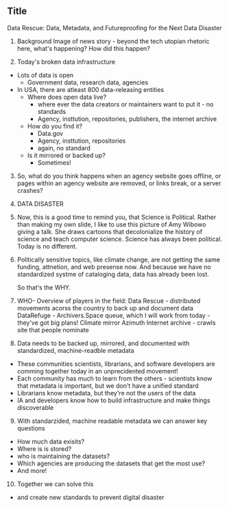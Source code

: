 ## Title
Data Rescue: Data, Metadata, and Futureproofing for the Next Data Disaster

1. Background
Image of news story - beyond the tech utopian rhetoric here, what's happening? How did this happen?

2. Today's broken data infrastructure
  - Lots of data is open
    - Government data, research data, agencies
  - In USA, there are atleast 800 data-releasing entities
    - Where does open data live? 
      - where ever the data creators or maintainers want to put it - no standards
      - Agency, insttution, repositories, publishers, the internet archive
    - How do you find it?
      - Data.gov
      - Agency, insttution, repositories
      - again, no standard
    - Is it mirrored or backed up?
       - Sometimes!
       
 3. So, what do you think happens when an agency website goes offline, or pages within an agency website are removed, or links break, or a server crashes?
    
4. DATA DISASTER
    
5. Now, this is a good time to remind you, that Science is Political. Rather than making my own slide, I like to use this picture of Amy Wibowo giving a talk. She draws cartoons that decolonialize the history of science and teach computer science. Science has always been political. Today is no different.
    
6. Politically sensitive topics, like climate change, are not getting the same funding, attnetion, and web presense now.
    And because we have no standardized systme of cataloging data, data has already been lost. 
    
    So that's the WHY. 
    
7. WHO- 
    Overview of players in the field:
    Data Rescue - distributed movements acorss the country to back up and document data
    DataRefuge - Archivers.Space queue, which I will work from today - they've got big plans!
    Climate mirror
    Azimuth
    Internet archive - crawls site that people nominate
    
8. Data needs to be backed up, mirrored, and documented with standardized, machine-readble metadata
  - These communities scientists, librarians, and software developers are comming together today in an unprecidented movement!
  - Each community has much to learn from the others - scientists know that metadata is important, but we don't have a unified standard
  - Librarians know metadata, but they're not the users of the data
  - IA and developers know how to build infrastructure and make things discoverable
 
  
9. With standarzided, machine readable metadata we can answer key questions
  - How much data exisits?
  - Where is is stored?
  - who is maintaining the datasets?
  - Which agencies are producing the datasets that get the most use?
  - And more!
  
 10. Together we can solve this 
  - and create new standards to prevent digital disaster
    

